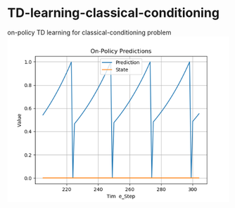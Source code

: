 # TD-learning-classical-conditioning

on-policy TD learning for classical-conditioning problem
![alt text](https://github.com/Amir-19/TD-learning-classical-conditioning/blob/master/Figure_1.png)
